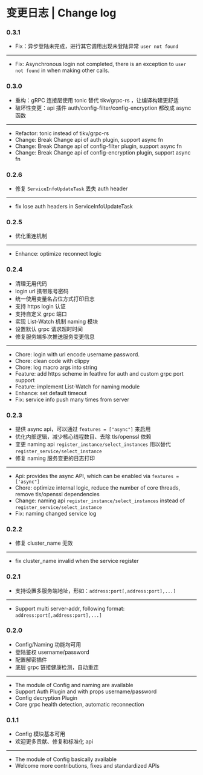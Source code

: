 # 变更日志 | Change log

### 0.3.1

- Fix：异步登陆未完成，进行其它调用出现未登陆异常 `user not found`

---

- Fix: Asynchronous login not completed, there is an exception to `user not found` in when making other calls.

### 0.3.0

- 重构：gRPC 连接层使用 tonic 替代 tikv/grpc-rs ，让编译构建更舒适
- 破坏性变更：api 插件 auth/config-filter/config-encryption 都改成 async 函数

---

- Refactor: tonic instead of tikv/grpc-rs
- Change: Break Change api of auth plugin, support async fn
- Change: Break Change api of config-filter plugin, support async fn
- Change: Break Change api of config-encryption plugin, support async fn

### 0.2.6

- 修复 `ServiceInfoUpdateTask` 丢失 auth header

---

- fix lose auth headers in ServiceInfoUpdateTask

### 0.2.5

- 优化重连机制

---

- Enhance: optimize reconnect logic

### 0.2.4

- 清理无用代码
- login url 携带账号密码
- 统一使用变量名占位方式打印日志
- 支持 https login 认证
- 支持自定义 grpc 端口
- 实现 List-Watch 机制 naming 模块
- 设置默认 grpc 请求超时时间
- 修复服务端多次推送服务变更信息

---

- Chore: login with url encode username password.
- Chore: clean code with clippy 
- Chore: log macro args into string 
- Feature: add https scheme in feathre for auth and custom grpc port support 
- Feature: implement List-Watch for naming module 
- Enhance: set default timeout 
- Fix: service info push many times from server 

### 0.2.3

- 提供 async api，可以通过 `features = ["async"]` 来启用
- 优化内部逻辑，减少核心线程数目、去除 tls/openssl 依赖
- 变更 naming api `register_instance/select_instances` 用以替代 `register_service/select_instance`
- 修复 naming 服务变更的日志打印

---

- Api: provides the async API, which can be enabled via `features = ['async"]`
- Chore: optimize internal logic, reduce the number of core threads, remove tls/openssl dependencies
- Change: naming api `register_instance/select_instances` instead of `register_service/select_instance`
- Fix: naming changed service log

### 0.2.2

- 修复 cluster_name 无效

---

- fix cluster_name invalid when the service register

### 0.2.1
- 支持设置多服务端地址，形如：`address:port[,address:port],...]`

---

- Support multi server-addr, following format: `address:port[,address:port],...]`

### 0.2.0

- Config/Naming 功能均可用
- 登陆鉴权 username/password
- 配置解密插件
- 底层 grpc 链接健康检测，自动重连

---

- The module of Config and naming are available
- Support Auth Plugin and with props username/password
- Config decryption Plugin
- Core grpc health detection, automatic reconnection

### 0.1.1

- Config 模块基本可用
- 欢迎更多贡献、修复和标准化 api

---

- The module of Config basically available
- Welcome more contributions, fixes and standardized APIs


